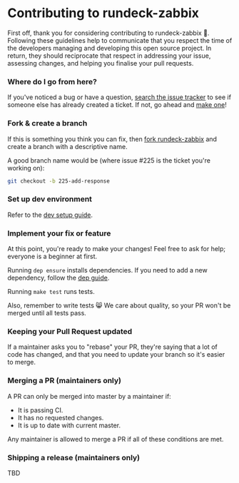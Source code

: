 # Contributing to rundeck-zabbix

First off, thank you for considering contributing to rundeck-zabbix :tada:. Following these guidelines help to communicate that you respect the time of the developers managing and developing this open source project. In return, they should reciprocate that respect in addressing your issue, assessing changes, and helping you finalise your pull requests.

### Where do I go from here?

If you've noticed a bug or have a question, [search the issue tracker](https://github.com/kosyfrances/rundeck-zabbix/issues?q=something) to see if
someone else has already created a ticket. If not, go ahead and
[make one](https://github.com/kosyfrances/rundeck-zabbix/issues/new)!

### Fork & create a branch

If this is something you think you can fix, then [fork rundeck-zabbix](https://help.github.com/en/articles/fork-a-repo) and
create a branch with a descriptive name.

A good branch name would be (where issue #225 is the ticket you're working on):

```sh
git checkout -b 225-add-response
```

### Set up dev environment
Refer to the [dev setup guide](/dev/README.md).


### Implement your fix or feature

At this point, you're ready to make your changes! Feel free to ask for help;
everyone is a beginner at first.

Running `dep ensure` installs dependencies. If you need to add a new dependency, follow the [dep guide](https://golang.github.io/dep/docs/daily-dep.html#adding-a-new-dependency).

Running `make test` runs tests.

Also, remember to write tests :smile_cat: We care
about quality, so your PR won't be merged until all tests pass.

### Keeping your Pull Request updated

If a maintainer asks you to "rebase" your PR, they're saying that a lot of code
has changed, and that you need to update your branch so it's easier to merge.

### Merging a PR (maintainers only)

A PR can only be merged into master by a maintainer if:

* It is passing CI.
* It has no requested changes.
* It is up to date with current master.

Any maintainer is allowed to merge a PR if all of these conditions are
met.

### Shipping a release (maintainers only)
TBD
